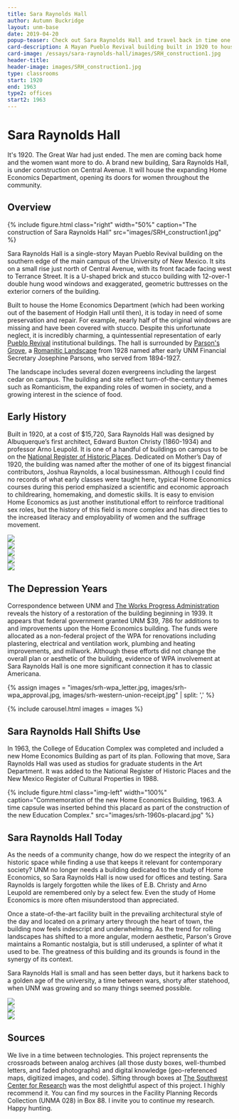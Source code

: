 ```yaml
---
title: Sara Raynolds Hall
author: Autumn Buckridge
layout: unm-base
date: 2019-04-20
popup-teaser: Check out Sara Raynolds Hall and travel back in time one hundred years
card-description: A Mayan Pueblo Revival building built in 1920 to house the Home Economics Department
card-image: /essays/sara-raynolds-hall/images/SRH_construction1.jpg
header-title:
header-image: images/SRH_construction1.jpg
type: classrooms
start: 1920
end: 1963
type2: offices
start2: 1963
---
```


# Sara Raynolds Hall
It's 1920. The Great War had just ended. The men are coming back home and the women want more to do. A brand new building, Sara Raynolds Hall, is under construction on Central Avenue. It will house the expanding Home Economics Department, opening its doors for women throughout the community. 


## Overview 
{% include figure.html class="right" width="50%" caption="The construction of Sara Raynolds Hall" src="images/SRH_construction1.jpg" %}

Sara Raynolds Hall is a single-story Mayan Pueblo Revival building on the southern edge of the main campus of the University of New Mexico. It sits on a small rise just north of Central Avenue, with its front facade facing west to Terrance Street. It is a U-shaped brick and stucco building with 12-over-1 double hung wood windows and exaggerated, geometric buttresses on the exterior corners of the building. 

Built to house the Home Economics Department (which had been working out of the basement of Hodgin Hall until then), it is today in need of some preservation and repair. For example, nearly half of the original windows are missing and have been covered with stucco. Despite this unfortunate neglect, it is incredibly charming, a quintessential representation of early [Pueblo Revival](https://en.wikipedia.org/wiki/Pueblo_Revival_architecture) institutional buildings. The hall is surrounded by [Parson's Grove](http://pdc.unm.edu/strategic-leadership/university-landscape-architect/HeritageZone-Parson.pdf), a [Romanitic Landscape](https://www.themorgan.org/exhibitions/romantic-gardens) from 1928 named after early UNM Financial Secretary Josephine Parsons, who served from 1894-1927. 

The landscape includes several dozen evergreens including the largest cedar on campus. The building and site reflect turn-of-the-century themes such as Romanticism, the expanding roles of women in society, and a growing interest in the science of food. 

## Early History
Built in 1920, at a cost of $15,720, Sara Raynolds Hall was designed by Albuquerque’s first architect, Edward Buxton Christy (1860-1934) and professor Arno Leupold. It is one of a handful of buildings on campus to be on the [National Register of Historic Places](https://npgallery.nps.gov/AssetDetail/NRIS/88001544). Dedicated on Mother’s Day of 1920, the building was named after the mother of one of its biggest financial contributors, Joshua Raynolds, a local businessman. Although I could find no records of what early classes were taught here, typical Home Economics courses during this period emphasized a scientific and economic approach to childrearing, homemaking, and domestic skills. It is easy to envision Home Economics as just another institutional effort to reinforce traditional sex roles, but the history of this field is more complex and has direct ties to the increased literacy and employability of women and the suffrage movement.  

<div class="carousel">
  <div><img src="images/SRH_postcard.jpg"/></div>
  <div><img src="images/srh-ej_merchant_letter.jpg"/></div>
  <div><img src="images/srh-floor_plan.jpg"/></div>
  <div><img src="images/srh-contract_bond_front_side.jpg"/></div>
  <div><img src="images/srh-contract_bond_back_side.jpg"/></div>
</div>


## The Depression Years

Correspondence between UNM and [The Works Progress Administration](https://www.pbs.org/wgbh/americanexperience/features/surviving-the-dust-bowl-works-progress-administration-wpa/) reveals the history of a restoration of the building beginning in 1939. It appears that federal government granted UNM $39, 786 for additions to and improvements upon the Home Economics building. The funds were allocated as a non-federal project of the WPA for renovations including plastering, electrical and ventilation work, plumbing and heating improvements, and millwork. Although these efforts did not change the overall plan or aesthetic of the building, evidence of WPA involvement at Sara Raynolds Hall is one more significant connection it has to classic Americana. 


{% assign images = 
"images/srh-wpa_letter.jpg,
images/srh-wpa_approval.jpg,
images/srh-western-union-receipt.jpg" | split: ','
%}

{% include carousel.html
images = images 
%}


## Sara Raynolds Hall Shifts Use
In 1963, the College of Education Complex was completed and included a new Home Economics Building as part of its plan. Following that move, Sara Raynolds Hall was used as studios for graduate students in the Art Department. It was added to the National Register of Historic Places and the New Mexico Register of Cultural Properties in 1988. 

{% include figure.html class="img-left" width="100%" caption="Commemoration of the new Home Economics Building, 1963. A time capsule was inserted behind this placard as part of the construction of the new Education Complex." src="images/srh-1960s-placard.jpg" %}


## Sara Raynolds Hall Today 
As the needs of a community change, how do we respect the integrity of an historic space while finding a use that keeps it relevant for contemporary society? UNM no longer needs a building dedicated to the study of Home Economics, so Sara Raynolds Hall is now used for offices and testing. Sara Raynolds is largely forgotten while the likes of E.B. Christy and Arno Leupold are remembered only by a select few. Even the study of Home Economics is more often misunderstood than appreciated. 

Once a state-of-the-art facility built in the prevailing architectural style of the day and located on a primary artery through the heart of town, the building now feels indescript and underwhelming. As the trend for rolling landscapes has shifted to a more angular, modern aesthetic, Parson's Grove maintains a Romantic nostalgia, but is still underused, a splinter of what it used to be. The greatness of this building and its grounds is found in the synergy of its context. 

Sara Raynolds Hall is small and has seen better days, but it harkens back to a golden age of the university, a time between wars, shorty after statehood, when UNM was growing and so many things seemed possible.     

<div class="carousel">
  <div><img src="{{ site.baseurl }}/essays/sara-raynolds-hall/srh-front-facade.JPG"/></div>
  <div><img src="{{ site.baseurl }}/essays/sara-raynolds-hall/srh-south-facade.JPG"/></div>
  <div><img src="{{ site.baseurl }}/essays/sara-raynolds-hall/srh-NE-facade.JPG"/></div>
</div>

## Sources
We live in a time between technologies. This project reprensents the crossroads between analog archives (all those dusty boxes, well-thumbed letters, and faded photographs) and digital knowledge (geo-referenced maps, digitized images, and code). Sifting through boxes at [The Southwest Center for Research](https://elibrary.unm.edu/cswr/) was the most delightful aspect of this project. I highly recommend it. You can find my sources in the Facility Planning Records Collection (UNMA 028) in Box 88. I invite you to continue my research. Happy hunting. 

